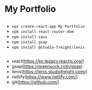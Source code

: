 # My Portfolio

##

- `npx create-react-app My Portfolio`
- `npm install react-router-dom`
- `npm install sass`
- `npm install gsap`
- `npm install @studio-freight/lenis`

##

- react(https://ko.legacy.reactjs.org/)
- gsap(https://greensock.com/gsap)
- lenis(https://lenis.studiofreight.com/)
- netlify(https://www.netlify.com/)
- git(https://github.com/)
